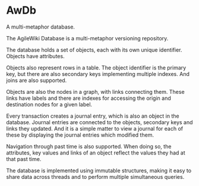 # AwDb
A multi-metaphor database.

The AgileWiki Database is a multi-metaphor versioning repository.

The database holds a set of objects, each with its own unique identifier.
Objects have attributes.

Objects also represent rows in a table.
The object identifier is the primary key,
but there are also secondary keys implementing multiple indexes.
And joins are also supported.

Objects are also the nodes in a graph, with links connecting them.
These links have labels and there are indexes for accessing
the origin and destination nodes for a given label.

Every transaction creates a journal entry, which is also an object in the database.
Journal entries are connected to the objects, secondary keys and links they updated.
And it is a simple matter to view a journal for each of these
by displaying the journal entries which modified them.

Navigation through past time is also supported.
When doing so, the attributes, key values and links of an object
reflect the values they had at that past time.

The database is implemented using immutable structures,
making it easy to share data across threads
and to perform multiple simultaneous queries.